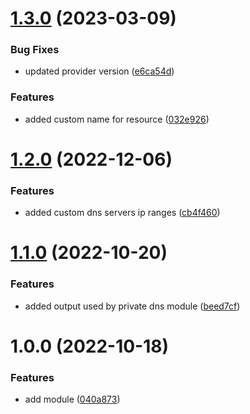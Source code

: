 # [1.3.0](https://github.com/data-platform-hq/terraform-azurerm-network/compare/v1.2.0...v1.3.0) (2023-03-09)


### Bug Fixes

* updated provider version ([e6ca54d](https://github.com/data-platform-hq/terraform-azurerm-network/commit/e6ca54df54f4dda90fb604d6a93d3f344739d541))


### Features

* added custom name for resource ([032e926](https://github.com/data-platform-hq/terraform-azurerm-network/commit/032e9261a3a6927b4a0608bd2f0f559d94721ea8))

# [1.2.0](https://github.com/data-platform-hq/terraform-azurerm-network/compare/v1.1.0...v1.2.0) (2022-12-06)


### Features

* added custom dns servers ip ranges ([cb4f460](https://github.com/data-platform-hq/terraform-azurerm-network/commit/cb4f460c76e0d06500f617369fc8ef846cbc2fc1))

# [1.1.0](https://github.com/data-platform-hq/terraform-azurerm-network/compare/v1.0.0...v1.1.0) (2022-10-20)


### Features

* added output used by private dns module ([beed7cf](https://github.com/data-platform-hq/terraform-azurerm-network/commit/beed7cf36cbb2749fbafbb6b1801fe488a2395eb))

# 1.0.0 (2022-10-18)


### Features

* add module ([040a873](https://github.com/data-platform-hq/terraform-azurerm-network/commit/040a8732055d731b7a314a0fa2ae1add0c98732f))
